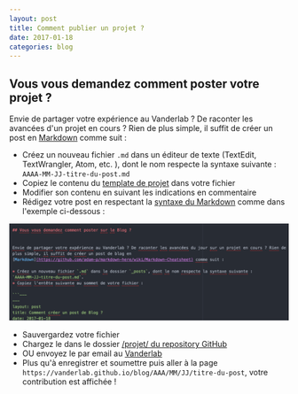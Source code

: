 ```yaml
---
layout: post
title: Comment publier un projet ?
date: 2017-01-18
categories: blog
---
```


## Vous vous demandez comment poster votre projet ?


Envie de partager votre expérience au Vanderlab ? De raconter les avancées d'un projet en cours ? Rien de plus simple, il suffit de créer un post en [Markdown](https://github.com/adam-p/markdown-here/wiki/Markdown-Cheatsheet) comme suit :

* Créez un nouveau fichier `.md` dans un éditeur de texte (TextEdit, TextWrangler, Atom, etc. ), dont le nom respecte la syntaxe suivante : `AAAA-MM-JJ-titre-du-post.md`
* Copiez le contenu du [template de projet](projets/template-de-projet.html) dans votre fichier
* Modifier son contenu en suivant les indications en commentaire
* Rédigez votre post en respectant la [syntaxe du Markdown](https://github.com/adam-p/markdown-here/wiki/Markdown-Cheatsheet#emphasis) comme dans l'exemple ci-dessous :

[image]: /images/ExempleMarkdown.png "Un exemple de Markdown"
![alt text][image]

* Sauvergardez votre fichier
* Chargez le dans le dossier [/projet/ du repository GitHub](https://github.com/Vanderlab/vanderlab.github.io/tree/master/projets)
* OU envoyez le par email au <a href="mailto:vanderlab@chateauephemere.org">Vanderlab</a>
* Plus qu'à enregistrer et soumettre puis aller à la page `https://vanderlab.github.io/blog/AAA/MM/JJ/titre-du-post`, votre contribution est affichée !
